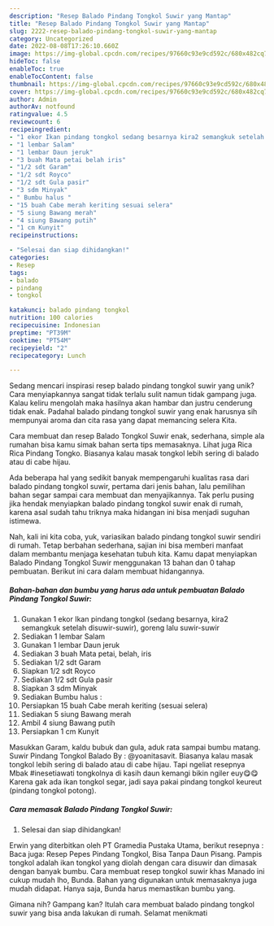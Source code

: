 ```yaml
---
description: "Resep Balado Pindang Tongkol Suwir yang Mantap"
title: "Resep Balado Pindang Tongkol Suwir yang Mantap"
slug: 2222-resep-balado-pindang-tongkol-suwir-yang-mantap
category: Uncategorized
date: 2022-08-08T17:26:10.660Z
image: https://img-global.cpcdn.com/recipes/97660c93e9cd592c/680x482cq70/balado-pindang-tongkol-suwir-foto-resep-utama.jpg
hideToc: false
enableToc: true
enableTocContent: false
thumbnail: https://img-global.cpcdn.com/recipes/97660c93e9cd592c/680x482cq70/balado-pindang-tongkol-suwir-foto-resep-utama.jpg
cover: https://img-global.cpcdn.com/recipes/97660c93e9cd592c/680x482cq70/balado-pindang-tongkol-suwir-foto-resep-utama.jpg
author: Admin
authorAv: notfound
ratingvalue: 4.5
reviewcount: 6
recipeingredient:
- "1 ekor Ikan pindang tongkol sedang besarnya kira2 semangkuk setelah disuwirsuwir goreng lalu suwirsuwir"
- "1 lembar Salam"
- "1 lembar Daun jeruk"
- "3 buah Mata petai belah iris"
- "1/2 sdt Garam"
- "1/2 sdt Royco"
- "1/2 sdt Gula pasir"
- "3 sdm Minyak"
- " Bumbu halus "
- "15 buah Cabe merah keriting sesuai selera"
- "5 siung Bawang merah"
- "4 siung Bawang putih"
- "1 cm Kunyit"
recipeinstructions:

- "Selesai dan siap dihidangkan!"
categories:
- Resep
tags:
- balado
- pindang
- tongkol

katakunci: balado pindang tongkol 
nutrition: 100 calories
recipecuisine: Indonesian
preptime: "PT39M"
cooktime: "PT54M"
recipeyield: "2"
recipecategory: Lunch

---
```





Sedang mencari inspirasi resep balado pindang tongkol suwir yang unik? Cara menyiapkannya sangat tidak terlalu sulit namun tidak gampang juga. Kalau keliru mengolah maka hasilnya akan hambar dan justru cenderung tidak enak. Padahal balado pindang tongkol suwir yang enak harusnya sih mempunyai aroma dan cita rasa yang dapat memancing selera Kita.





Cara membuat dan resep Balado Tongkol Suwir enak, sederhana, simple ala rumahan bisa kamu simak bahan serta tips memasaknya. Lihat juga Rica Rica Pindang Tongko. Biasanya kalau masak tongkol lebih sering di balado atau di cabe hijau.

Ada beberapa hal yang sedikit banyak mempengaruhi kualitas rasa dari balado pindang tongkol suwir, pertama dari jenis bahan, lalu pemilihan bahan segar sampai cara membuat dan menyajikannya. Tak perlu pusing jika hendak menyiapkan balado pindang tongkol suwir enak di rumah, karena asal sudah tahu triknya maka hidangan ini bisa menjadi suguhan istimewa.






Nah, kali ini kita coba, yuk, variasikan balado pindang tongkol suwir sendiri di rumah. Tetap berbahan sederhana, sajian ini bisa memberi manfaat dalam membantu menjaga kesehatan tubuh kita. Kamu dapat menyiapkan Balado Pindang Tongkol Suwir menggunakan 13 bahan dan 0 tahap pembuatan. Berikut ini cara dalam membuat hidangannya.

<!--inarticleads1-->

##### Bahan-bahan dan bumbu yang harus ada untuk pembuatan Balado Pindang Tongkol Suwir:

1. Gunakan 1 ekor Ikan pindang tongkol (sedang besarnya, kira2 semangkuk setelah disuwir-suwir), goreng lalu suwir-suwir
1. Sediakan 1 lembar Salam
1. Gunakan 1 lembar Daun jeruk
1. Sediakan 3 buah Mata petai, belah, iris
1. Sediakan 1/2 sdt Garam
1. Siapkan 1/2 sdt Royco
1. Sediakan 1/2 sdt Gula pasir
1. Siapkan 3 sdm Minyak
1. Sediakan  Bumbu halus :
1. Persiapkan 15 buah Cabe merah keriting (sesuai selera)
1. Sediakan 5 siung Bawang merah
1. Ambil 4 siung Bawang putih
1. Persiapkan 1 cm Kunyit


Masukkan Garam, kaldu bubuk dan gula, aduk rata sampai bumbu matang. Suwir Pindang Tongkol Balado By : @yoanitasavit. Biasanya kalau masak tongkol lebih sering di balado atau di cabe hijau. Tapi ngeliat resepnya Mbak #inesetiawati tongkolnya di kasih daun kemangi bikin ngiler euy😋😋 Karena gak ada ikan tongkol segar, jadi saya pakai pindang tongkol keureut (pindang tongkol potong). 

<!--inarticleads2-->

##### Cara memasak Balado Pindang Tongkol Suwir:


1. Selesai dan siap dihidangkan!

Erwin yang diterbitkan oleh PT Gramedia Pustaka Utama, berikut resepnya : Baca juga: Resep Pepes Pindang Tongkol, Bisa Tanpa Daun Pisang. Pampis tongkol adalah ikan tongkol yang diolah dengan cara disuwir dan dimasak dengan banyak bumbu. Cara membuat resep tongkol suwir khas Manado ini cukup mudah lho, Bunda. Bahan yang digunakan untuk memasaknya juga mudah didapat. Hanya saja, Bunda harus memastikan bumbu yang. 

Gimana nih? Gampang kan? Itulah cara membuat balado pindang tongkol suwir yang bisa anda lakukan di rumah. Selamat menikmati

